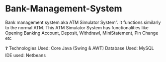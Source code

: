 # Bank-Management-System
Bank management system aka ATM Simulator System”. It functions similarly to the normal ATM. This ATM Simulator System has functionalities like Opening Banking Account, Deposit, Withdrawl, MiniStatement, Pin Change etc


❓
Technologies Used: Core Java (Swing & AWT)
Database Used: MySQL
IDE used: Netbeans
